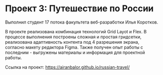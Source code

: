 # Проект 3: Путешествие по России

Выполнил студент 17 потока факультета веб-разработки Илья Коротков. 

В проекте реализована комбинация технологий Grid Layot и Flex. 
В процессе выполнения построены сложная и простая гридсетки, реализована адаптивность контента под 4 разрешения экрана, согласно макету редактора Figma. 
Также получен опыт работы с последним - выгружены материалы и информация для проектной работы.

Ссылка на проект: https://airanbalor.github.io/russian-travel/